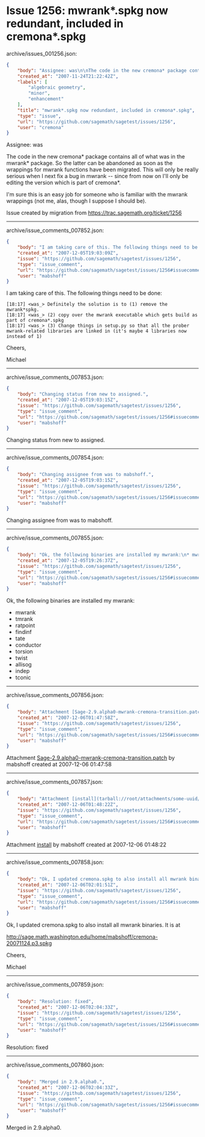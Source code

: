 # Issue 1256: mwrank*.spkg now redundant, included in cremona*.spkg

archive/issues_001256.json:
```json
{
    "body": "Assignee: was\n\nThe code in the new cremona* package contains all of what was in the mwrank* package.  So the latter can be abandoned as soon as the wrappings for mwrank functions have been migrated.  This will only be really serious when I next fix a bug in mwrank -- since from now on I'll only be editing the version which is part of cremona*.\n\nI'm sure this is an easy job for someone who is familiar with the mwrank wrappings (not me, alas, though I suppose I should be).\n\n\nIssue created by migration from https://trac.sagemath.org/ticket/1256\n\n",
    "created_at": "2007-11-24T21:22:42Z",
    "labels": [
        "algebraic geometry",
        "minor",
        "enhancement"
    ],
    "title": "mwrank*.spkg now redundant, included in cremona*.spkg",
    "type": "issue",
    "url": "https://github.com/sagemath/sagetest/issues/1256",
    "user": "cremona"
}
```
Assignee: was

The code in the new cremona* package contains all of what was in the mwrank* package.  So the latter can be abandoned as soon as the wrappings for mwrank functions have been migrated.  This will only be really serious when I next fix a bug in mwrank -- since from now on I'll only be editing the version which is part of cremona*.

I'm sure this is an easy job for someone who is familiar with the mwrank wrappings (not me, alas, though I suppose I should be).


Issue created by migration from https://trac.sagemath.org/ticket/1256





---

archive/issue_comments_007852.json:
```json
{
    "body": "I am taking care of this. The following things need to be done:\n\n```\n[18:17] <was_> Definitely the solution is to (1) remove the mwrank*spkg.\n[18:17] <was_> (2) copy over the mwrank executable which gets build as part of cremona*.spkg\n[18:17] <was_> (3) Change things in setup.py so that all the prober mwrank-related libraries are linked in (it's maybe 4 libraries now instead of 1)\n```\n\n\nCheers,\n\nMichael",
    "created_at": "2007-12-05T19:03:09Z",
    "issue": "https://github.com/sagemath/sagetest/issues/1256",
    "type": "issue_comment",
    "url": "https://github.com/sagemath/sagetest/issues/1256#issuecomment-7852",
    "user": "mabshoff"
}
```

I am taking care of this. The following things need to be done:

```
[18:17] <was_> Definitely the solution is to (1) remove the mwrank*spkg.
[18:17] <was_> (2) copy over the mwrank executable which gets build as part of cremona*.spkg
[18:17] <was_> (3) Change things in setup.py so that all the prober mwrank-related libraries are linked in (it's maybe 4 libraries now instead of 1)
```


Cheers,

Michael



---

archive/issue_comments_007853.json:
```json
{
    "body": "Changing status from new to assigned.",
    "created_at": "2007-12-05T19:03:15Z",
    "issue": "https://github.com/sagemath/sagetest/issues/1256",
    "type": "issue_comment",
    "url": "https://github.com/sagemath/sagetest/issues/1256#issuecomment-7853",
    "user": "mabshoff"
}
```

Changing status from new to assigned.



---

archive/issue_comments_007854.json:
```json
{
    "body": "Changing assignee from was to mabshoff.",
    "created_at": "2007-12-05T19:03:15Z",
    "issue": "https://github.com/sagemath/sagetest/issues/1256",
    "type": "issue_comment",
    "url": "https://github.com/sagemath/sagetest/issues/1256#issuecomment-7854",
    "user": "mabshoff"
}
```

Changing assignee from was to mabshoff.



---

archive/issue_comments_007855.json:
```json
{
    "body": "Ok, the following binaries are installed my mwrank:\n* mwrank\n* tmrank\n* ratpoint\n* findinf\n* tate\n* conductor\n* torsion\n* twist\n* allisog\n* indep\n* tconic",
    "created_at": "2007-12-05T19:26:37Z",
    "issue": "https://github.com/sagemath/sagetest/issues/1256",
    "type": "issue_comment",
    "url": "https://github.com/sagemath/sagetest/issues/1256#issuecomment-7855",
    "user": "mabshoff"
}
```

Ok, the following binaries are installed my mwrank:
* mwrank
* tmrank
* ratpoint
* findinf
* tate
* conductor
* torsion
* twist
* allisog
* indep
* tconic



---

archive/issue_comments_007856.json:
```json
{
    "body": "Attachment [Sage-2.9.alpha0-mwrank-cremona-transition.patch](tarball://root/attachments/some-uuid/ticket1256/Sage-2.9.alpha0-mwrank-cremona-transition.patch) by mabshoff created at 2007-12-06 01:47:58",
    "created_at": "2007-12-06T01:47:58Z",
    "issue": "https://github.com/sagemath/sagetest/issues/1256",
    "type": "issue_comment",
    "url": "https://github.com/sagemath/sagetest/issues/1256#issuecomment-7856",
    "user": "mabshoff"
}
```

Attachment [Sage-2.9.alpha0-mwrank-cremona-transition.patch](tarball://root/attachments/some-uuid/ticket1256/Sage-2.9.alpha0-mwrank-cremona-transition.patch) by mabshoff created at 2007-12-06 01:47:58



---

archive/issue_comments_007857.json:
```json
{
    "body": "Attachment [install](tarball://root/attachments/some-uuid/ticket1256/install) by mabshoff created at 2007-12-06 01:48:22",
    "created_at": "2007-12-06T01:48:22Z",
    "issue": "https://github.com/sagemath/sagetest/issues/1256",
    "type": "issue_comment",
    "url": "https://github.com/sagemath/sagetest/issues/1256#issuecomment-7857",
    "user": "mabshoff"
}
```

Attachment [install](tarball://root/attachments/some-uuid/ticket1256/install) by mabshoff created at 2007-12-06 01:48:22



---

archive/issue_comments_007858.json:
```json
{
    "body": "Ok, I updated cremona.spkg to also install all mwrank binaries. It is at\n\nhttp://sage.math.washington.edu/home/mabshoff/cremona-20071124.p3.spkg\n\nCheers,\n\nMichael",
    "created_at": "2007-12-06T02:01:51Z",
    "issue": "https://github.com/sagemath/sagetest/issues/1256",
    "type": "issue_comment",
    "url": "https://github.com/sagemath/sagetest/issues/1256#issuecomment-7858",
    "user": "mabshoff"
}
```

Ok, I updated cremona.spkg to also install all mwrank binaries. It is at

http://sage.math.washington.edu/home/mabshoff/cremona-20071124.p3.spkg

Cheers,

Michael



---

archive/issue_comments_007859.json:
```json
{
    "body": "Resolution: fixed",
    "created_at": "2007-12-06T02:04:33Z",
    "issue": "https://github.com/sagemath/sagetest/issues/1256",
    "type": "issue_comment",
    "url": "https://github.com/sagemath/sagetest/issues/1256#issuecomment-7859",
    "user": "mabshoff"
}
```

Resolution: fixed



---

archive/issue_comments_007860.json:
```json
{
    "body": "Merged in 2.9.alpha0.",
    "created_at": "2007-12-06T02:04:33Z",
    "issue": "https://github.com/sagemath/sagetest/issues/1256",
    "type": "issue_comment",
    "url": "https://github.com/sagemath/sagetest/issues/1256#issuecomment-7860",
    "user": "mabshoff"
}
```

Merged in 2.9.alpha0.
